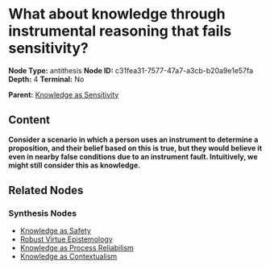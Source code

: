 # What about knowledge through instrumental reasoning that fails sensitivity?

**Node Type:** antithesis
**Node ID:** c31fea31-7577-47a7-a3cb-b20a9e1e57fa
**Depth:** 4
**Terminal:** No

**Parent:** [Knowledge as Sensitivity](knowledge-as-sensitivity-synthesis-8137b3ae-12a3-4180-b386-022b04bc2988.md)

## Content

**Consider a scenario in which a person uses an instrument to determine a proposition, and their belief based on this is true, but they would believe it even in nearby false conditions due to an instrument fault. Intuitively, we might still consider this as knowledge.**

## Related Nodes

### Synthesis Nodes

- [Knowledge as Safety](knowledge-as-safety-synthesis-330e35f9-3408-4830-801c-6fc4b2174ce7.md)
- [Robust Virtue Epistemology](robust-virtue-epistemology-synthesis-a21e7e66-f3fd-482c-bef2-e6f80d98184b.md)
- [Knowledge as Process Reliabilism](knowledge-as-process-reliabilism-synthesis-a2a85c8f-55ab-406a-aa5e-f4f7d3e92055.md)
- [Knowledge as Contextualism](knowledge-as-contextualism-synthesis-6de42c59-a4f4-45ea-b748-3dada55cf82f.md)
